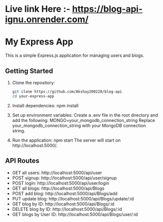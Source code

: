 # Live link Here :- https://blog-api-ignu.onrender.com/

# My Express App

This is a simple Express.js application for managing users and blogs.

## Getting Started

1. Clone the repository:

    ```bash
    git clone https://github.com/Akshay200228/blog-api
    cd your-express-app

2. Install dependencies:
    npm install

3. Set up environment variables:
    Create a .env file in the root directory and add the following:
    MONGO=your_mongodb_connection_string
    Replace your_mongodb_connection_string with your MongoDB connection string.

4. Run the application:
    npm start
    The server will start on http://localhost:5000/.

## API Routes

* GET all users: http://localhost:5000/api/user
* POST signup: http://localhost:5000/api/user/signup
* POST login: http://localhost:5000/api/user/login
* GET all blogs: http://localhost:5000/api/Blogs
* POST add blog: http://localhost:5000/api/Blogs/add
* PUT update blog: http://localhost:5000/api/Blogs/update/:id
* GET blog by ID: http://localhost:5000/api/Blogs/:id
* DELETE blog by ID: http://localhost:5000/api/Blogs/:id
* GET blogs by User ID: http://localhost:5000/api/Blogs/user/:id
